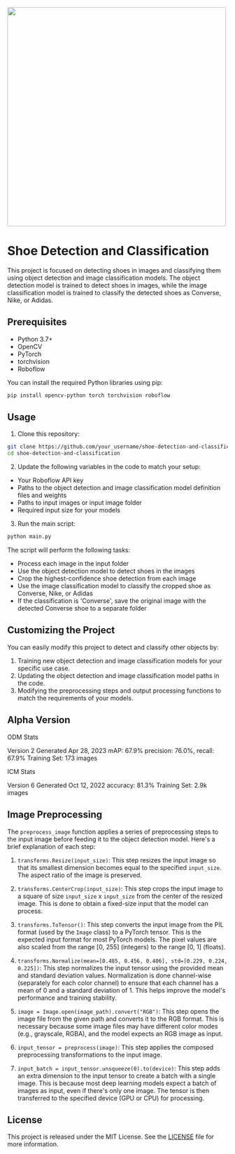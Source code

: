 <img src = https://user-images.githubusercontent.com/35541449/235310516-b11d07ac-f3e6-489d-b9bb-a1ad367c0829.png width="500">

# Shoe Detection and Classification

This project is focused on detecting shoes in images and classifying them using object detection and image classification models. The object detection model is trained to detect shoes in images, while the image classification model is trained to classify the detected shoes as Converse, Nike, or Adidas.

## Prerequisites

- Python 3.7+
- OpenCV
- PyTorch
- torchvision
- Roboflow

You can install the required Python libraries using pip:

```bash
pip install opencv-python torch torchvision roboflow
```

## Usage

1. Clone this repository:

```bash
git clone https://github.com/your_username/shoe-detection-and-classification.git
cd shoe-detection-and-classification
```

2. Update the following variables in the code to match your setup:

- Your Roboflow API key
- Paths to the object detection and image classification model definition files and weights
- Paths to input images or input image folder
- Required input size for your models

3. Run the main script:

```bash
python main.py
```

The script will perform the following tasks:

- Process each image in the input folder
- Use the object detection model to detect shoes in the images
- Crop the highest-confidence shoe detection from each image
- Use the image classification model to classify the cropped shoe as Converse, Nike, or Adidas
- If the classification is 'Converse', save the original image with the detected Converse shoe to a separate folder

## Customizing the Project

You can easily modify this project to detect and classify other objects by:

1. Training new object detection and image classification models for your specific use case.
2. Updating the object detection and image classification model paths in the code.
3. Modifying the preprocessing steps and output processing functions to match the requirements of your models.

## Alpha Version
ODM Stats

Version 2 Generated Apr 28, 2023 mAP: 67.9% precision: 76.0%, recall: 67.9%
Training Set: 173 images

ICM Stats

Version 6 Generated Oct 12, 2022 accuracy: 81.3%
Training Set: 2.9k images

## Image Preprocessing
The `preprocess_image` function applies a series of preprocessing steps to the input image before feeding it to the object detection model. Here's a brief explanation of each step:

1. `transforms.Resize(input_size)`: This step resizes the input image so that its smallest dimension becomes equal to the specified `input_size`. The aspect ratio of the image is preserved.

2. `transforms.CenterCrop(input_size)`: This step crops the input image to a square of size `input_size` x `input_size` from the center of the resized image. This is done to obtain a fixed-size input that the model can process.

3. `transforms.ToTensor()`: This step converts the input image from the PIL format (used by the `Image` class) to a PyTorch tensor. This is the expected input format for most PyTorch models. The pixel values are also scaled from the range [0, 255] (integers) to the range [0, 1] (floats).

4. `transforms.Normalize(mean=[0.485, 0.456, 0.406], std=[0.229, 0.224, 0.225])`: This step normalizes the input tensor using the provided mean and standard deviation values. Normalization is done channel-wise (separately for each color channel) to ensure that each channel has a mean of 0 and a standard deviation of 1. This helps improve the model's performance and training stability.

5. `image = Image.open(image_path).convert("RGB")`: This step opens the image file from the given path and converts it to the RGB format. This is necessary because some image files may have different color modes (e.g., grayscale, RGBA), and the model expects an RGB image as input.

6. `input_tensor = preprocess(image)`: This step applies the composed preprocessing transformations to the input image.

7. `input_batch = input_tensor.unsqueeze(0).to(device)`: This step adds an extra dimension to the input tensor to create a batch with a single image. This is because most deep learning models expect a batch of images as input, even if there's only one image. The tensor is then transferred to the specified device (GPU or CPU) for processing.

## License

This project is released under the MIT License. See the [LICENSE](https://opensource.org/license/mit/) file for more information.
